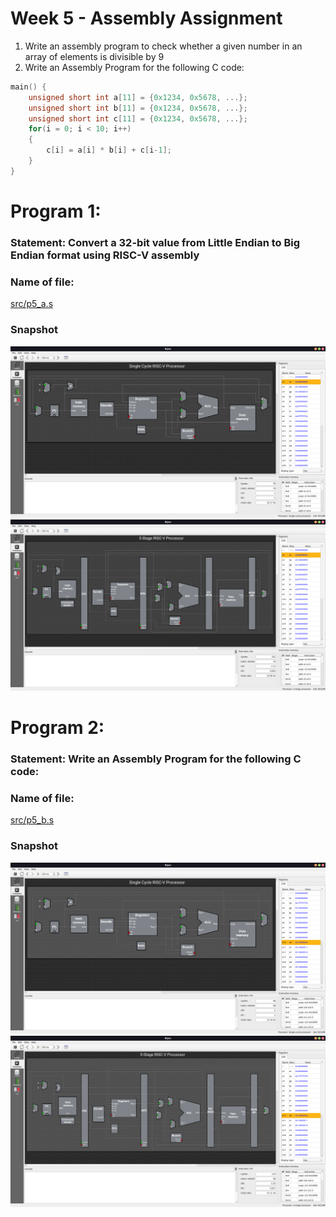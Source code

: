 # Week 5 - Assembly Assignment
1. Write an assembly program to check whether a given number in an array of elements is divisible by 9
2. Write an Assembly Program for the following C code:
```c
main() {
	unsigned short int a[11] = {0x1234, 0x5678, ...};
	unsigned short int b[11] = {0x1234, 0x5678, ...};
	unsigned short int c[11] = {0x1234, 0x5678, ...};
	for(i = 0; i < 10; i++)
	{
		c[i] = a[i] * b[i] + c[i-1];
	}
}
```
# Program 1:
### Statement: Convert a 32-bit value from Little Endian to Big Endian format using RISC-V assembly 

### Name of file:
[src/p5_a.s](src/p5_a.s)

### Snapshot
![Screenshot of RIPES window](../assets/single/p5_a.png)
![Screenshot of RIPES window](../assets/5_stage/p5_a.png)


# Program 2:
### Statement: Write an Assembly Program for the following C code:

### Name of file:
[src/p5_b.s](src/p5_b.s)

### Snapshot
![Screenshot of RIPES window](../assets/single/p5_b.png)
![Screenshot of RIPES window](../assets/5_stage/p5_b.png)
